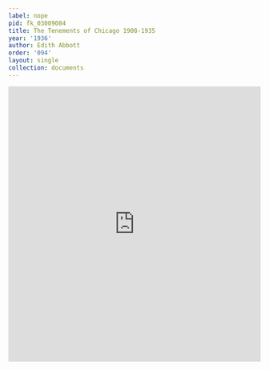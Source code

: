 ```yaml
---
label: nope
pid: fk_03009084
title: The Tenements of Chicago 1908-1935
year: '1936'
author: Edith Abbott
order: '094'
layout: single
collection: documents
---
```

<iframe src="https://northwestern.app.box.com/embed/s/jkvrj8cpdd6d75ux0nsi43mxafjbct0o?sortColumn=date&view=list" width="100%" height="550" frameborder="0" allowfullscreen webkitallowfullscreen msallowfullscreen></iframe>
